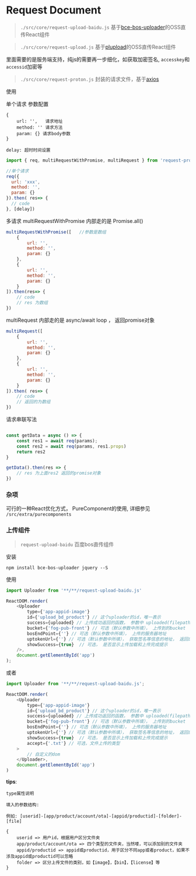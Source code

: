 # Request Document

> `./src/core/request-upload-baidu.js` 基于[bce-bos-uploader](https://github.com/leeight/bce-bos-uploader)的OSS直传React组件

> `./src/core/request-upload.js` 基于[plupload](https://github.com/moxiecode/plupload)的OSS直传React组件

里面需要的是服务端支持，纯js的需要再一步细化，如获取加密签名, `accesskey`和`accessid`加密等

> `./src/core/request-proton.js` 封装的请求文件，基于[axios](https://github.com/axios/axios)

 使用

单个请求
参数配置

```
{
    url: '',   请求地址
    method: '' 请求方法
    param: {} 请求body参数
}

delay: 超时时间设置
```


```js
import { req, multiRequestWithPromise, multiRequest } from 'request-proton.js'

//单个请求 
req({
  url: 'xxx',
  method: '',
  param: {}
}).then( res=> {
  // code
}, [delay])
```

多请求
multiRequestWithPromise 内部走的是 Promise.all()

```js
multiRequestWithPromise([   //参数是数组
    {
        url: '',
        method: '',
        param: {}
    },
    {
        url: '',
        method: '',
        param: {}
    }
]).then(res=> {
    // code
    // res 为数组
})
```

multiRequest 内部走的是 async/await loop ， 返回promise对象

```js
multiRequest([
    {
        url: '',
        method: '',
        param: {}
    },
    {
        url: '',
        method: '',
        param: {}
    }
]).then( res=> {
    // code
    // 返回的为数组
})
```

请求串联写法

```js

const getData = async () => {
    const res1 = await req(params);
    const res2 = await req(params, res1.props)
    return res2
}

getData().then(res => {
    // res 为上面res2 返回的promise对象
})
```

### 杂项

可行的一种React优化方式， PureComponent的使用, 详细参见 `/src/extra/purecomponents`

### 上传组件

> `request-upload-baidu` 百度bos直传组件

安装

```
npm install bce-bos-uploader jquery --S
```

使用

```js
import Uploader from '**/**/request-upload-baidu.js'

ReactDOM.render(
    <Uploader 
        type={'app-appid-image'}
        id={'upload_bd_product'} // 这个uploader的id，唯一表示
        success={uploaded} // 上传成功返回的函数， 参数中 uploaded(filepath 上传路径, file 上传文件 ,info 上传成功后的信息)
        bucket={'fog-pub-front'} // 可选（默认参数中所填）， 上传到的bucket
        bosEndPoint={''} // 可选（默认参数中所填）， 上传的服务器地址
        uptokenUrl={''} // 可选（默认参数中所填）， 获取签名等信息的地址， 返回的是jsonp格式，需要后端直传, 需要服务端认证TOKEN
        showSuccess={true}  // 可选， 是否显示上传加载和上传完成提示       
    />,
    document.getElementById('app')
);
```
或者 

```js
import Uploader from '**/**/request-upload-baidu.js';

ReactDOM.render(
    <Uploader
        type={'app-appid-image'}
        id={'upload_bd_product'} // 这个uploader的id，唯一表示
        success={uploaded} // 上传成功返回的函数， 参数中 uploaded(filepath 上传路径, file 上传文件 ,info 上传成功后的信息)
        bucket={'fog-pub-front'} // 可选（默认参数中所填）， 上传到的bucket
        bosEndPoint={''} // 可选（默认参数中所填）， 上传的服务器地址
        uptokenUrl={''} // 可选（默认参数中所填）， 获取签名等信息的地址， 返回的是jsonp格式，需要后端直传, 需要服务端认证TOKEN
        showSuccess={true}  // 可选， 是否显示上传加载和上传完成提示
        accept={'.txt'} // 可选，文件上传的类型
    >
        // 自定义的dom
    </Uploader>,
    document.getElementById('app')
)

```

**tips**:
```
type属性说明

填入的参数结构:

例如: [userid]-[app/product/account/ota]-[appid/productid]-[folder]-[file]

{
    userid => 用户id，根据用户区分文件夹
    app/product/account/ota => 四个类型的文件夹，当然喽，可以添加别的文件夹
    appid/productid => appid或productid，用于区分不同app或者product，如果不涉及appid或productid可以忽略
    folder => 区分上传文件的类别，如【image】，【bin】，【license】等
}
```